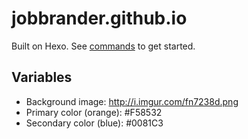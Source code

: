 # jobbrander.github.io

Built on Hexo. See [commands](https://hexo.io/docs/commands.html) to get started.

## Variables
- Background image: http://i.imgur.com/fn7238d.png
- Primary color (orange): #F58532
- Secondary color (blue): #0081C3
